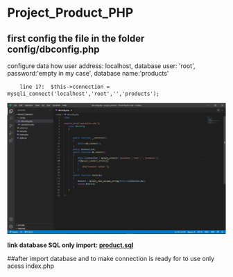 # Project_Product_PHP

## first config the file in the folder config/dbconfig.php

configure data how user address: localhost, database user: 'root', password:'empty in my case', database name:'products'

```
    line 17:  $this->connection = mysqli_connect('localhost','root','','products');
```

![user](screenshots/screenshots.jpeg)


**link database SQL only import: [product.sql](product.sql)**

##after import database and to make connection is ready for to use only acess index.php
